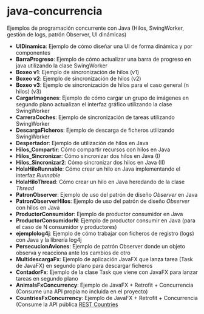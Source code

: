 java-concurrencia
=================

Ejemplos de programación concurrente con Java (Hilos, SwingWorker, gestión de logs, patrón Observer, UI dinámicas)

- **UIDinamica**: Ejemplo de cómo diseñar una UI de forma dinámica y por componentes
- **BarraProgreso**: Ejemplo de cómo actualizar una barra de progreso en java utilizando la clase SwingWorker
- **Boxeo v1**: Ejemplo de sincronización de hilos (v1)
- **Boxeo v2**: Ejemplo de sincronización de hilos (v2)
- **Boxeo v3**: Ejemplo de sincronización de hilos para el caso general (n hilos) (v3)
- **CargarImagenes**: Ejemplo de cómo cargar un grupo de imágenes en segundo plano actualizan el interfaz gráfico utilizando la clase SwingWorker
- **CarreraCoches**: Ejemplo de sincronización de tareas utilizando SwingWorker
- **DescargaFicheros**: Ejemplo de descarga de ficheros utilizando SwingWorker
- **Despertador**: Ejemplo de utilización de hilos en Java
- **Hilos_Compartir**: Cómo compartir recursos con hilos en Java
- **Hilos_Sincronizar**: Cómo sincronizar dos hilos en Java (I)
- **Hilos_Sincronizar2**: Cómo sincronizar dos hilos en Java (II)
- **HolaHiloRunnable**: Cómo crear un hilo en Java implementando el interfaz _Runnable_
- **HolaHiloThread**: Cómo crear un hilo en Java heredando de la clase _Thread_
- **PatronObserver**: Ejemplo de uso del patrón de diseño _Observer_ en Java
- **PatronObserverHilos**: Ejemplo de uso del patrón de diseño _Observer_ con hilos en Java
- **ProductorConsumidor**: Ejemplo de productor consumidor en Java
- **ProductorConsumidorN**: Ejemplo de productor consumir en Java (para el caso de N consumidor y productores)
- **ejemplolog4j**: Ejemplo de cómo trabajar con ficheros de registro (logs) con Java y la librería log4j
- **PersecucionAviones**: Ejemplo de patrón Observer donde un objeto observa y reacciona ante los cambios de otro
- **MultidescargaFx**: Ejemplo de aplicación JavaFX que lanza tarea (Task de JavaFX) en segundo plano para descargar ficheros
- **ContadorFx**: Ejemplo de la clase Task que viene con JavaFX para lanzar tareas en segundo plano
- **AnimalsFxConcurrency**: Ejemplo de JavaFX + Retrofit + Concurrencia (Consume una API propia no incluida en el proyecto)
- **CountriesFxConcurrency**: Ejemplo de JavaFX + Retrofit + Concurrencia (Consume la API pública [REST
  Countries](https://restcountries.com)
